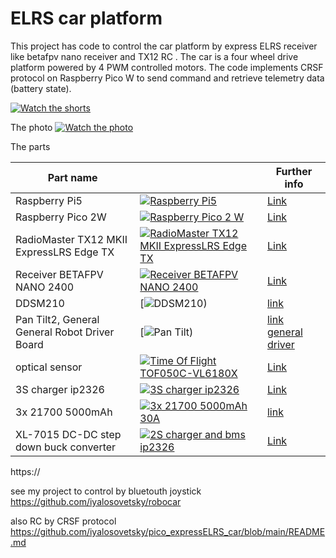 # ELRS car platform



 This project has code to control the car platform by express ELRS receiver like betafpv nano receiver and TX12 RC . 
 The car is a four wheel drive platform powered by 4 PWM controlled motors. The code implements CRSF protocol on Raspberry Pico W to send command and retrieve telemetry data (battery state). 

[![Watch the shorts](https://img.youtube.com/vi/qGr-ukq5URo/default.jpg)](https://youtu.be/qGr-ukq5URo)

The photo [![Watch the photo](img/20250831_162928.jpg)](https://github.com/iyalosovetsky/pico_eELRS_DDSM210_robocar/blob/main/img/20250831_162928.jpg)





The parts 

| Part name                            |                                                         | Further info              | 
|-------------------------------------|-------------------------------------------------------------------|---------------------------|
|Raspberry Pi5                     |      [![Raspberry Pi5                      ](https://www.raspberrypi.com/documentation/computers/images/5.jpg?hash=b888dab3bb8bcb8dd4e0541c99238eec)](https://www.raspberrypi.com/documentation/computers/raspberry-pi.html) | [Link](https://www.itbox.ua/ua/product/Promisloviy_PK_Raspberry_Pi_5_8GB_RPI5-8GB-p1015792/) |
|Raspberry Pico 2W                     |      [![Raspberry Pico 2 W                      ](https://www.raspberrypi.com/documentation/microcontrollers/images/pico2w-pinout.svg)](https://arduino.ua/prod8038-raspberry-pi-pico-2w) | [Link](https://datasheets.raspberrypi.com/picow/pico-2-w-datasheet.pdf) |
|RadioMaster TX12 MKII ExpressLRS Edge TX   | [![RadioMaster TX12 MKII ExpressLRS Edge TX](https://brain.com.ua/static/images/prod_img/9/5/U0846495_big_1739048900.jpg)        ](https://brain.com.ua/ukr/Pult_upravlinnya_dlya_drona_RadioMaster_TX12_MKII_ExpressLPS_Edge_TX_HP01570032-M2-p1044984.html?utm_content=shopping&gad_source=1&gclid=Cj0KCQiAwtu9BhC8ARIsAI9JHaluyF0pBA9Hv_9k_8fUJQQ3mH0yfzvPo3ofY5IHeKnd9vogtm-17KQaAj6fEALw_wcB) | [Link](https://brain.com.ua/ukr/Pult_upravlinnya_dlya_drona_RadioMaster_TX12_MKII_ExpressLPS_Edge_TX_HP01570032-M2-p1044984.html?utm_content=shopping&gad_source=1&gclid=Cj0KCQiAwtu9BhC8ARIsAI9JHaluyF0pBA9Hv_9k_8fUJQQ3mH0yfzvPo3ofY5IHeKnd9vogtm-17KQaAj6fEALw_wcB) |
|Receiver BETAFPV NANO 2400           | [![Receiver BETAFPV NANO 2400](https://www.expresslrs.org/assets/images/betaFPVrx2400.png)](https://prom.ua/ua/p2130654195-priemnik-elrs-24ghz.html) | [Link](https://prom.ua/ua/p2130654195-priemnik-elrs-24ghz.html)       |
|DDSM210                         | [![DDSM210)](https://www.waveshare.com/media/catalog/product/cache/1/image/800x800/9df78eab33525d08d6e5fb8d27136e95/d/d/ddsm210-2_4.jpg) | [link](https://www.waveshare.com/wiki/DDSM210)       |
|Pan Tilt2, General General Robot Driver Board                         | [![Pan Tilt)](https://www.waveshare.com/media/catalog/product/cache/1/image/800x800/9df78eab33525d08d6e5fb8d27136e95/2/-/2-axis-pan-tilt-camera-module-1.jpg) | [link](https://www.waveshare.com/wiki/2-Axis_Pan-Tilt_Camera_Module) [general driver](https://www.waveshare.com/general-driver-for-robots.htm)|
|optical sensor                       | [![Time Of Flight TOF050C-VL6180X](https://diyshop.com.ua/image/cache/catalog/product/microcontroller/sensors/VL53L0X/TOF050C-VL6180X-400x400.jpg)](https://diyshop.com.ua/ua/vysokotochnyj-infrakrasnij-dalnomer-tof050c-vl6180?srsltid=AfmBOorClwI3dhHLDG-7Ixro-sT2cQ8p7tcU3HmgcwFo66yI-3CkeiL9) | [Link](https://diyshop.com.ua/ua/vysokotochnyj-infrakrasnij-dalnomer-tof050c-vl6180?srsltid=AfmBOorClwI3dhHLDG-7Ixro-sT2cQ8p7tcU3HmgcwFo66yI-3CkeiL9)       |
|3S charger  ip2326           | [![3S charger  ip2326](https://arduino.ua/products_pictures/large_aoc863_3.jpg)](https://arduino.ua/prod5917-modyl-zaryadybms-z-qc-dlya-3s-li-ion-type-c-ip2326) | [Link](https://arduino.ua/prod5917-modyl-zaryadybms-z-qc-dlya-3s-li-ion-type-c-ip2326)       |
|3x 21700 5000mAh           | [![3x 21700  5000mAh 30A](https://img.mta.ua/image/cache/data/foto/z135/13537/photos/EVE-21700-50E-73-Gray-01-600x600.jpg)](https://img.mta.ua/image/cache/data/foto/z135/13537/photos/EVE-21700-50E-73-Gray-01-600x600.jpg) | [link](https://mta.ua/akumuliatory/13537-akymyljator-eve-21700-50e-gray-5000mah-15a-4-2-3-6-2-5?utm_id=21946205028&utm_source=google&utm_medium=cpc&utm_campaign=ROMAN_Pmax_Boost-product_hit&gad_source=1&gad_campaignid=21956563642&gbraid=0AAAAADkJd0aW5AFjS38y29Mw7p0_wn5y2&gclid=Cj0KCQjw5c_FBhDJARIsAIcmHK8MB05otS_AiAMHmGvz5JTpEnCt7PbRgrLw0XUrFdVZsiLRWeC3bY8aAtOuEALw_wcB)       |
|XL-7015  DC-DC step down buck converter         | [![2S charger and bms ip2326](https://images.prom.ua/5129390527_peretvoryuvachstabilizator-znizhuvalnij-xl7015.jpg)](https://e-to4ka.com.ua/ua/p2025663723-preobrazovatelstabilizator-ponizhayuschij-xl7015.html) | [Link](https://e-to4ka.com.ua/ua/p2025663723-preobrazovatelstabilizator-ponizhayuschij-xl7015.html)       |


https://


see my project to control by bluetouth joystick  https://github.com/iyalosovetsky/robocar 

also  RC by CRSF protocol https://github.com/iyalosovetsky/pico_expressELRS_car/blob/main/README.md
